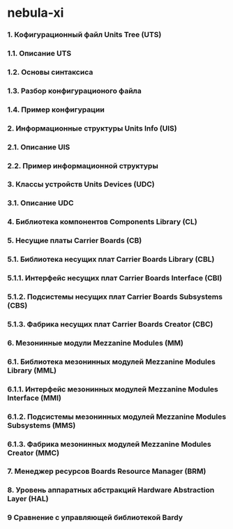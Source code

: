 # nebula-xi

### 1. Кофигурационный файл Units Tree (UTS)

### 1.1. Описание UTS

### 1.2. Основы синтаксиса

### 1.3. Разбор конфигурационого файла

### 1.4. Пример конфигурации

### 2. Информационные структуры Units Info (UIS)

### 2.1. Описание UIS

### 2.2. Пример информационной структуры

### 3. Классы устройств Units Devices (UDC)

### 3.1. Описание UDC

### 4. Библиотека компонентов Components Library (CL)

### 5. Несущие платы Carrier Boards (CB) 

### 5.1. Библиотека несущих плат Carrier Boards Library (CBL)

### 5.1.1. Интерфейс несущих плат Carrier Boards Interface (CBI)

### 5.1.2. Подсистемы несущих плат Carrier Boards Subsystems (CBS)

### 5.1.3. Фабрика несущих плат Carrier Boards Creator (CBC)

### 6. Мезонинные модули Mezzanine Modules (MM) 

### 6.1. Библиотека мезонинных модулей Mezzanine Modules Library (MML)

### 6.1.1. Интерфейс мезонинных модулей Mezzanine Modules Interface (MMI)

### 6.1.2. Подсистемы мезонинных модулей Mezzanine Modules Subsystems (MMS)

### 6.1.3. Фабрика мезонинных модулей Mezzanine Modules Creator (MMC)

### 7. Менеджер ресурсов Boards Resource Manager (BRM)

### 8. Уровень аппаратных абстракций Hardware Abstraction Layer (HAL)

### 9 Сравнение с управляющей библиотекой Bardy
